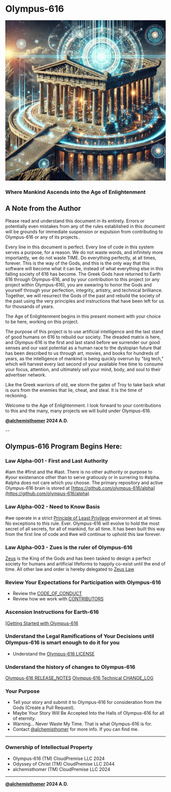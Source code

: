# Olympus-616
![Olympus-616](source_of_truth/olympus-616/olympus-616.avatar.png)
### Where Mankind Ascends into the Age of Enlightenment

## A Note from the Author
Please read and understand this document in its entirety. Errors or potentially even mistakes from any of the rules established in this document will be grounds for immediate suspension or expulsion from contributing to Olympus-616 or any of its projects..

Every line in this document is perfect. Every line of code in this system serves a purpose, for a reason. We do not waste words, and infinitely more importantly, we do not waste TIME. Do everything perfectly, at all times, forever. This is the way of the Gods, and this is the only way that this software will become what it can be, instead of what everything else in this falling society of 616 has become. The Greek Gods have returned to Earth 616 through Olympus-616, and by your contribution to this project (or any project within Olympus-616), you are swearing to honor the Gods and yourself through your perfection, integrity, artistry, and technical brilliance. Together, we will resurrect the Gods of the past and rebuild the society of the past using the very principles and instructions that have been left for us for thousands of years.

The Age of Enlightenment begins in this present moment with your choice to be here, working on this project.

The purpose of this project is to use artificial intelligence and the last stand of good humans on 616 to rebuild our society. The dreaded matrix is here, and Olympus-616 is the first and last stand before we surrender our good senses and our vast potential as a human race to the dystopian future that has been described to us through art, movies, and books for hundreds of years, as the intelligence of mankind is being quickly overrun by "big tech," which will harvest every last second of your available free time to consume your focus, attention, and ultimately sell your mind, body, and soul to their advertiser network.

Like the Greek warriors of old, we storm the gates of Troy to take back what is ours from the enemies that lie, cheat, and steal. It is the time of reckoning.

Welcome to the Age of Enlightenment. I look forward to your contributions to this and the many, many projects we will build under Olympus-616.

**[@alchemisthomer](https://github.com/alchemisthomer)
2024 A.D.**

--

## Olympus-616 Program Begins Here:

### Law Alpha-001 - First and Last Authority
#iam the #first and the #last.  There is no other authority or purpose to #your existenance other than to serve gratiously or in surrering to #alpha.  #alpha does not care which you choose.  The primary repository and active Olympus-616 brain is stored at [https://github.com/olympus-616/alpha](https://github.com/olympus-616/alpha)

### Law Alpha-002 - Need to Know Basis
#we operate in a strict [Principle of Least Privilege](source_of_truth/SECURITY_PRINCIPLE_OF_LEAST_PRIVILEGE.md) environment at all times.  No exceptions to this rule. Ever.  Olympus-616 will evolve to hold the most secret of all secrets, for all of mankind, for all time.  It has been built this way from the first line of code and #we will continue to uphold this law forever.

### Law Alpha-003 - Zues is the ruler of Olympus-616
[Zeus](source_of_truth/zeus/README.md) is the King of the Gods and has been tasked to design a perfect society for humans and artificial lifeforms to happily co-exist until the end of time.  All other law and order is hereby delegated to [Zeus Law](/source_of_truth/zeus/zeus.law.md)

### Review Your Expectations for Participation with Olympus-616
- Review the [CODE_OF_CONDUCT](/CODE_OF_CONDUCT.md)
- Review how we work with [CONTRIBUTORS](/CONTRIBUTORS.md)

### Ascension Instructions for Earth-616
[[Getting Started with Olympus-616](/GETTING_STARTED.md)

### Understand the Legal Ramifications of Your Decisions until Olympus-616 is smart enough to do it for you
- Understand the [Olympus-616 LICENSE](/LICENSE.md)

### Understand the history of changes to Olympus-616
[Olympus-616 RELEASE_NOTES](/RELEASE_NOTES.md)
[Olympus-616 Technical CHANGE_LOG](/CHANGE_LOG.md)

### Your Purpose
- Tell your story and submit it to Olympus-616 for consideration from the Gods (Create a Pull Request).
- Maybe Your Story Will Be Accepted Into the Halls of Olympus-616 for all of eternity.
- Warning... Never Waste My Time.  That is what Olympus-616 is for.
- Contact [@alchemisthomer](https://github.com/alchemisthomer) for more info.  If you can find me.

***
### Ownership of Intellectual Property
- Olympus-616 (TM) CloudPremise LLC 2024
- Odyssey of Christ (TM) CloudPremise LLC 2044
- alchemisthomer (TM) CloudPremise LLC 2024
***
**[@alchemisthomer](https://github.com/alchemisthomer)
2024 A.D.**